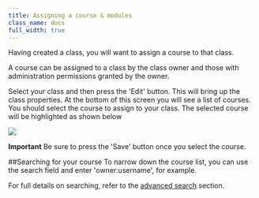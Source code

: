 ```yaml
---
title: Assigning a course & modules 
class_name: docs
full_width: true
---
```


Having created a class, you will want to assign a course to that class.

A course can be assigned to a class by the class owner and those with administration permissions granted by the owner.

Select your class and then press the 'Edit' button. This will bring up the class properties. At the bottom of this screen you will see a list of courses. You should select the course to assign to your class. The selected course will be highlighted as shown below

![](docs/education/class-course-assign.png)

**Important** Be sure to press the 'Save' button once you select the course.

##Searching for your course
To narrow down the course list, you can use the search field and enter 'owner:username', for example. 

For full details on searching, refer to the [advanced search](/docs/dashboard/projects/prj-search) section.